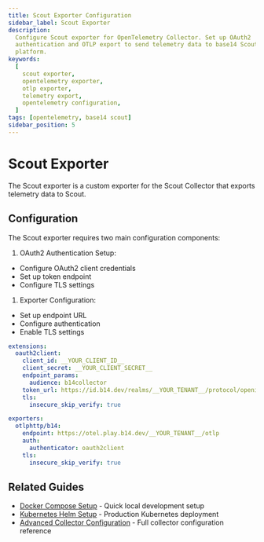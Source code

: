 ```yaml
---
title: Scout Exporter Configuration
sidebar_label: Scout Exporter
description:
  Configure Scout exporter for OpenTelemetry Collector. Set up OAuth2
  authentication and OTLP export to send telemetry data to base14 Scout
  platform.
keywords:
  [
    scout exporter,
    opentelemetry exporter,
    otlp exporter,
    telemetry export,
    opentelemetry configuration,
  ]
tags: [opentelemetry, base14 scout]
sidebar_position: 5
---
```


# Scout Exporter

The Scout exporter is a custom exporter for the Scout Collector that exports
telemetry data to Scout.

## Configuration

The Scout exporter requires two main configuration components:

1. OAuth2 Authentication Setup:

- Configure OAuth2 client credentials
- Set up token endpoint
- Configure TLS settings

1. Exporter Configuration:

- Set up endpoint URL
- Configure authentication
- Enable TLS settings

```yaml showLineNumbers
extensions:
  oauth2client:
    client_id: __YOUR_CLIENT_ID__
    client_secret: __YOUR_CLIENT_SECRET__
    endpoint_params:
      audience: b14collector
    token_url: https://id.b14.dev/realms/__YOUR_TENANT__/protocol/openid-connect/token
    tls:
      insecure_skip_verify: true

exporters:
  otlphttp/b14:
    endpoint: https://otel.play.b14.dev/__YOUR_TENANT__/otlp
    auth:
      authenticator: oauth2client
    tls:
      insecure_skip_verify: true
```

## Related Guides

- [Docker Compose Setup](./docker-compose-example.md) - Quick local development
  setup
- [Kubernetes Helm Setup](./kubernetes-helm-setup.md) - Production Kubernetes
  deployment
- [Advanced Collector Configuration](./otel-collector-config.md) - Full
  collector configuration reference
